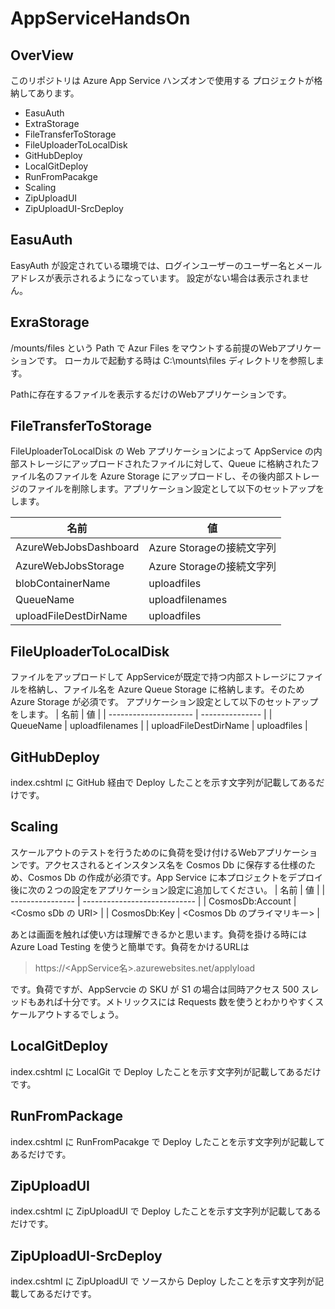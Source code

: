 # AppServiceHandsOn

## OverView

このリポジトリは Azure App Service ハンズオンで使用する プロジェクトが格納してあります。

- EasuAuth
- ExtraStorage
- FileTransferToStorage
- FileUploaderToLocalDisk
- GitHubDeploy
- LocalGitDeploy
- RunFromPacakge
- Scaling
- ZipUploadUI
- ZipUploadUI-SrcDeploy

## EasuAuth

EasyAuth が設定されている環境では、ログインユーザーのユーザー名とメールアドレスが表示されるようになっています。
設定がない場合は表示されません。

## ExraStorage

/mounts/files という Path で Azur Files をマウントする前提のWebアプリケーションです。
ローカルで起動する時は C:\mounts\files ディレクトリを参照します。

Pathに存在するファイルを表示するだけのWebアプリケーションです。

## FileTransferToStorage
FileUploaderToLocalDisk の Web アプリケーションによって AppService の内部ストレージにアップロードされたファイルに対して、Queue に格納されたファイル名のファイルを Azure Storage にアップロードし、その後内部ストレージのファイルを削除します。アプリケーション設定として以下のセットアップをします。

| 名前                  | 値                        |
| --------------------- | ------------------------- |
| AzureWebJobsDashboard | Azure Storageの接続文字列 |
| AzureWebJobsStorage   | Azure Storageの接続文字列 |
| blobContainerName     | uploadfiles               |
| QueueName             | uploadfilenames           |
| uploadFileDestDirName | uploadfiles               |

## FileUploaderToLocalDisk

ファイルをアップロードして AppServiceが既定で持つ内部ストレージにファイルを格納し、ファイル名を Azure Queue Storage に格納します。そのため Azure Storage が必須です。
アプリケーション設定として以下のセットアップをします。
| 名前                  | 値              |
| --------------------- | --------------- |
| QueueName             | uploadfilenames |
| uploadFileDestDirName | uploadfiles     |

## GitHubDeploy

index.cshtml に GitHub 経由で Deploy したことを示す文字列が記載してあるだけです。

## Scaling

スケールアウトのテストを行うためのに負荷を受け付けるWebアプリケーションです。アクセスされるとインスタンス名を Cosmos Db に保存する仕様のため、Cosmos Db の作成が必須です。App Service に本プロジェクトをデプロイ後に次の２つの設定をアプリケーション設定に追加してください。
| 名前             | 値                           |
| ---------------- | ---------------------------- |
| CosmosDb:Account | <Cosmo sDb の URI>           |
| CosmosDb:Key     | <Cosmos Db のプライマリキー> |

あとは画面を触れば使い方は理解できるかと思います。負荷を掛ける時には Azure Load Testing を使うと簡単です。負荷をかけるURLは

> https://<AppService名>.azurewebsites.net/applyload

です。負荷ですが、AppServcie の SKU が S1 の場合は同時アクセス 500 スレッドもあれば十分です。メトリックスには Requests 数を使うとわかりやすくスケールアウトするでしょう。

## LocalGitDeploy

index.cshtml に LocalGit で Deploy したことを示す文字列が記載してあるだけです。

## RunFromPackage

index.cshtml に RunFromPacakge で Deploy したことを示す文字列が記載してあるだけです。

## ZipUploadUI

index.cshtml に ZipUploadUI で Deploy したことを示す文字列が記載してあるだけです。

## ZipUploadUI-SrcDeploy

index.cshtml に ZipUploadUI で ソースから Deploy したことを示す文字列が記載してあるだけです。
